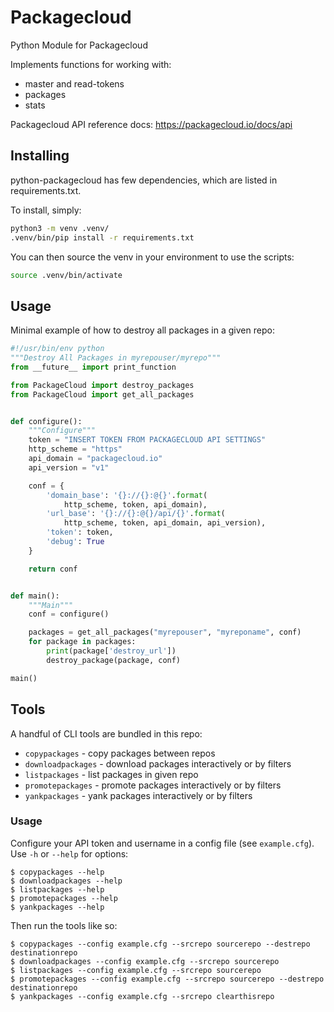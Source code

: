 # Packagecloud

Python Module for Packagecloud

Implements functions for working with:
* master and read-tokens
* packages
* stats

Packagecloud API reference docs:
https://packagecloud.io/docs/api

## Installing

python-packagecloud has few dependencies, which are listed in requirements.txt.

To install, simply:

```bash
python3 -m venv .venv/
.venv/bin/pip install -r requirements.txt
```

You can then source the venv in your environment to use the scripts:

```bash
source .venv/bin/activate
```


## Usage

Minimal example of how to destroy all packages in a given repo:

```python
#!/usr/bin/env python
"""Destroy All Packages in myrepouser/myrepo"""
from __future__ import print_function

from PackageCloud import destroy_packages
from PackageCloud import get_all_packages


def configure():
    """Configure"""
    token = "INSERT TOKEN FROM PACKAGECLOUD API SETTINGS"
    http_scheme = "https"
    api_domain = "packagecloud.io"
    api_version = "v1"

    conf = {
        'domain_base': '{}://{}:@{}'.format(
            http_scheme, token, api_domain),
        'url_base': '{}://{}:@{}/api/{}'.format(
            http_scheme, token, api_domain, api_version),
        'token': token,
        'debug': True
    }

    return conf


def main():
    """Main"""
    conf = configure()

    packages = get_all_packages("myrepouser", "myreponame", conf)
    for package in packages:
        print(package['destroy_url'])
        destroy_package(package, conf)

main()
```

## Tools

A handful of CLI tools are bundled in this repo:

* ``copypackages`` - copy packages between repos
* ``downloadpackages`` - download packages interactively or by filters
* ``listpackages`` - list packages in given repo
* ``promotepackages`` - promote packages interactively or by filters
* ``yankpackages`` - yank packages interactively or by filters

### Usage

Configure your API token and username in a config file (see ``example.cfg``).
Use ``-h`` or ``--help`` for options:

```
$ copypackages --help
$ downloadpackages --help
$ listpackages --help
$ promotepackages --help
$ yankpackages --help
```

Then run the tools like so:

```
$ copypackages --config example.cfg --srcrepo sourcerepo --destrepo destinationrepo
$ downloadpackages --config example.cfg --srcrepo sourcerepo
$ listpackages --config example.cfg --srcrepo sourcerepo
$ promotepackages --config example.cfg --srcrepo sourcerepo --destrepo destinationrepo
$ yankpackages --config example.cfg --srcrepo clearthisrepo
```

